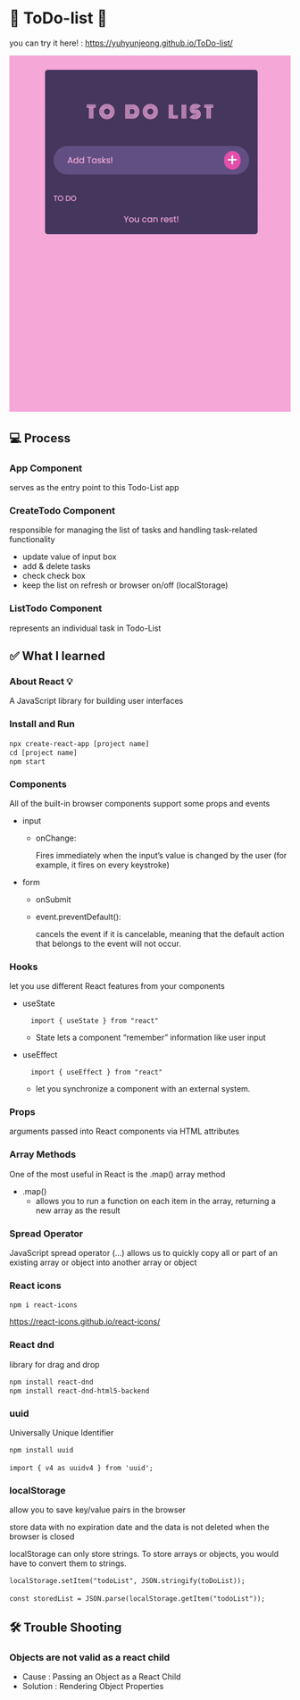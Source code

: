 # 📝 ToDo-list 📝

you can try it here! : https://yuhyunjeong.github.io/ToDo-list/

![Alt text](todolist.gif)

## 💻 Process

### App Component

serves as the entry point to this Todo-List app

### CreateTodo Component

responsible for managing the list of tasks and handling task-related functionality

- update value of input box
- add & delete tasks
- check check box
- keep the list on refresh or browser on/off (localStorage)

### ListTodo Component

represents an individual task in Todo-List

## ✅ What I learned

### About React 💡

A JavaScript library for building user interfaces

### Install and Run

```
npx create-react-app [project name]
cd [project name]
npm start
```

### Components

All of the built-in browser components support some props and events

- input

  - onChange: <p></p>
    Fires immediately when the input’s value is changed by the user (for example, it fires on every keystroke)

- form

  - onSubmit

  - event.preventDefault():

    cancels the event if it is cancelable, meaning that the default action that belongs to the event will not occur.

### Hooks

let you use different React features from your components

- useState

  ```
    import { useState } from "react"
  ```

  - State lets a component “remember” information like user input

- useEffect

  ```
    import { useEffect } from "react"
  ```

  - let you synchronize a component with an external system.

### Props

arguments passed into React components via HTML attributes

### Array Methods

One of the most useful in React is the .map() array method

- .map()
  - allows you to run a function on each item in the array, returning a new array as the result

### Spread Operator

JavaScript spread operator (...) allows us to quickly copy all or part of an existing array or object into another array or object

### React icons

```
npm i react-icons
```

https://react-icons.github.io/react-icons/

### React dnd

library for drag and drop

```
npm install react-dnd
npm install react-dnd-html5-backend
```

### uuid

Universally Unique Identifier

```
npm install uuid

import { v4 as uuidv4 } from 'uuid';
```

### localStorage

allow you to save key/value pairs in the browser<p>
store data with no expiration date and the data is not deleted when the browser is closed<p></p>
localStorage can only store strings. To store arrays or objects, you would have to convert them to strings.

```
localStorage.setItem("todoList", JSON.stringify(toDoList));

const storedList = JSON.parse(localStorage.getItem("todoList"));
```

## 🛠️ Trouble Shooting

### Objects are not valid as a react child

- Cause : Passing an Object as a React Child
- Solution : Rendering Object Properties
